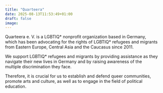 ```yaml
---
title: "Quarteera"
date: 2025-08-13T11:53:49+01:00
draft: false
image:
---
```

Quarteera e. V. is a LGBTIQ\* nonprofit organization based in Germany, which has been advocating for the rights of LGBTIQ\* refugees and migrants from Eastern Europe, Central Asia and the Caucasus since 2011. 

We support LGBTIQ\* refugees and migrants by providing assistance as they navigate their new lives in Germany and by raising awareness of the multiple discrimination they face. 

Therefore, it is crucial for us to establish and defend queer communities, promote arts and culture, as well as to engage in the field of political education.